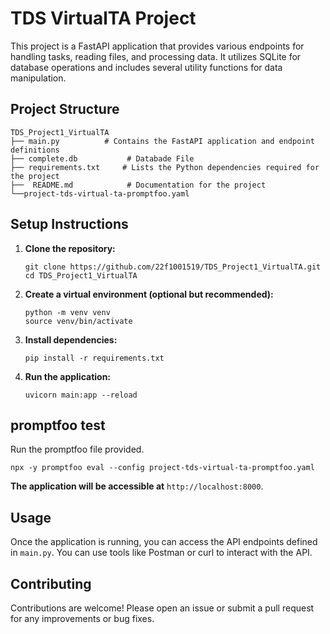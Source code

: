 # TDS VirtualTA Project

This project is a FastAPI application that provides various endpoints for handling tasks, reading files, and processing data. It utilizes SQLite for database operations and includes several utility functions for data manipulation.

## Project Structure

```
TDS_Project1_VirtualTA
├── main.py          # Contains the FastAPI application and endpoint definitions
├── complete.db           # Databade File
├── requirements.txt     # Lists the Python dependencies required for the project
├──  README.md            # Documentation for the project
└──project-tds-virtual-ta-promptfoo.yaml
```

## Setup Instructions

1. **Clone the repository:**
   ```
   git clone https://github.com/22f1001519/TDS_Project1_VirtualTA.git
   cd TDS_Project1_VirtualTA
   ```

2. **Create a virtual environment (optional but recommended):**
   ```
   python -m venv venv
   source venv/bin/activate
   ```
3. **Install dependencies:**
   ```
   pip install -r requirements.txt
   ```

4. **Run the application:**
   ```
   uvicorn main:app --reload
   ```

## promptfoo test

Run the promptfoo file provided. 
```
npx -y promptfoo eval --config project-tds-virtual-ta-promptfoo.yaml
```

**The application will be accessible at** `http://localhost:8000`.

## Usage

Once the application is running, you can access the API endpoints defined in `main.py`. You can use tools like Postman or curl to interact with the API.

## Contributing

Contributions are welcome! Please open an issue or submit a pull request for any improvements or bug fixes.
